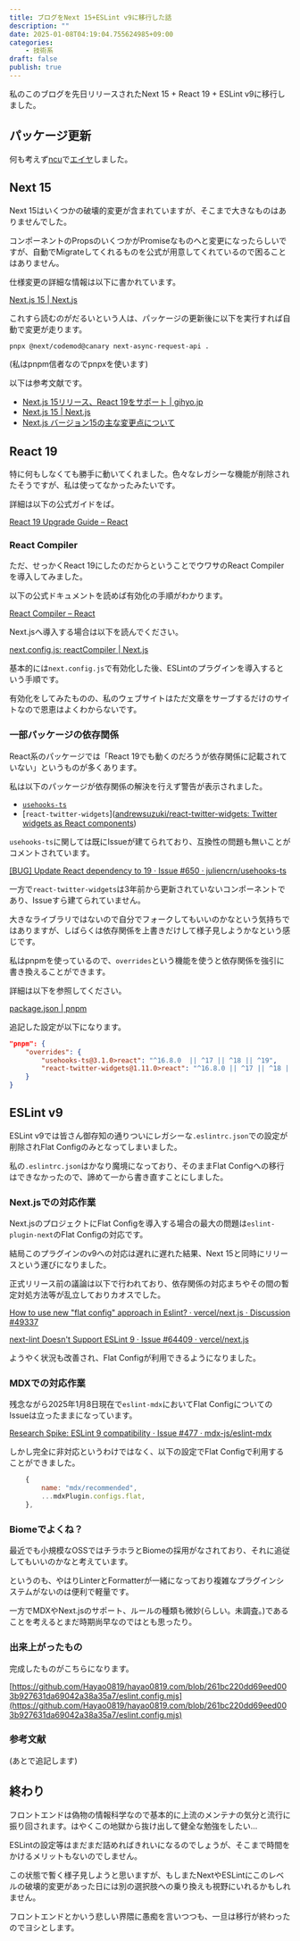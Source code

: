 ```yaml
---
title: ブログをNext 15+ESLint v9に移行した話
description: ""
date: 2025-01-08T04:19:04.755624985+09:00
categories:
    - 技術系
draft: false
publish: true
---
```


私のこのブログを先日リリースされたNext 15 + React 19 + ESLint v9に移行しました。

## パッケージ更新

何も考えず[ncu](https://www.npmjs.com/package/npm-check-updates)で[エイヤ](https://github.com/yamader/minskey/commit/887ff6d2f14df24b14631d67bfecfad8fe94ac6e)しました。

## Next 15

Next 15はいくつかの破壊的変更が含まれていますが、そこまで大きなものはありませんでした。

コンポーネントのPropsのいくつかがPromiseなものへと変更になったらしいですが、自動でMigrateしてくれるものを公式が用意してくれているので困ることはありません。

仕様変更の詳細な情報は以下に書かれています。

[Next\.js 15 \| Next\.js](https://nextjs.org/blog/next-15#async-request-apis-breaking-change)

これすら読むのがだるいという人は、パッケージの更新後に以下を実行すれば自動で変更が走ります。

```sh
pnpx @next/codemod@canary next-async-request-api .
```

(私はpnpm信者なのでpnpxを使います)

以下は参考文献です。

- [Next\.js 15リリース、React 19をサポート \| gihyo\.jp](https://gihyo.jp/article/2024/10/nextjs-15)
- [Next\.js 15 \| Next\.js](https://nextjs.org/blog/next-15)
- [Next\.js バージョン15の主な変更点について](https://www.zenryoku-kun.com/new-post/nextjs15#async)

## React 19

特に何もしなくても勝手に動いてくれました。色々なレガシーな機能が削除されたそうですが、私は使ってなかったみたいです。

詳細は以下の公式ガイドをば。

[React 19 Upgrade Guide – React](https://react.dev/blog/2024/04/25/react-19-upgrade-guide#typescript-changes)

### React Compiler

ただ、せっかくReact 19にしたのだからということでウワサのReact Compilerを導入してみました。

以下の公式ドキュメントを読めば有効化の手順がわかります。

[React Compiler – React](https://ja.react.dev/learn/react-compiler)

Next.jsへ導入する場合は以下を読んでください。

[next\.config\.js: reactCompiler \| Next\.js](https://nextjs.org/docs/app/api-reference/config/next-config-js/reactCompiler)

基本的には`next.config.js`で有効化した後、ESLintのプラグインを導入するという手順です。

有効化をしてみたものの、私のウェブサイトはただ文章をサーブするだけのサイトなので恩恵はよくわからないです。

### 一部パッケージの依存関係

React系のパッケージでは「React 19でも動くのだろうが依存関係に記載されていない」というものが多くあります。

私は以下のパッケージが依存関係の解決を行えず警告が表示されました。

- [`usehooks-ts`](https://github.com/juliencrn/usehooks-ts)
- [`react-twitter-widgets`]([andrewsuzuki/react\-twitter\-widgets: Twitter widgets as React components](https://github.com/andrewsuzuki/react-twitter-widgets))

`usehooks-ts`に関しては既にIssueが建てられており、互換性の問題も無いことがコメントされています。

[\[BUG\] Update React dependency to 19 · Issue \#650 · juliencrn/usehooks\-ts](https://github.com/juliencrn/usehooks-ts/issues/650)

一方で`react-twitter-widgets`は3年前から更新されていないコンポーネントであり、Issueすら建てられていません。

大きなライブラリではないので自分でフォークしてもいいのかなという気持ちではありますが、しばらくは依存関係を上書きだけして様子見しようかなという感じです。

私はpnpmを使っているので、`overrides`という機能を使うと依存関係を強引に書き換えることができます。

詳細は以下を参照してください。

[package\.json \| pnpm](https://pnpm.io/ja/package_json#pnpmoverrides)

追記した設定が以下になります。

```json
"pnpm": {
    "overrides": {
        "usehooks-ts@3.1.0>react": "^16.8.0  || ^17 || ^18 || ^19",
        "react-twitter-widgets@1.11.0>react": "^16.8.0 || ^17 || ^18 || ^19"
    }
}
```

## ESLint v9

ESLint v9では皆さん御存知の通りついにレガシーな`.eslintrc.json`での設定が削除されFlat Configのみとなってしまいました。

私の`.eslintrc.json`はかなり魔境になっており、そのままFlat Configへの移行はできなかったので、諦めて一から書き直すことにしました。

### Next.jsでの対応作業

Next.jsのプロジェクトにFlat Configを導入する場合の最大の問題は`eslint-plugin-next`のFlat Configの対応です。

結局このプラグインのv9への対応は遅れに遅れた結果、Next 15と同時にリリースという運びになりました。

正式リリース前の議論は以下で行われており、依存関係の対応まちやその間の暫定対処方法等が乱立しておりカオスでした。

[How to use new "flat config" approach in Eslint? · vercel/next\.js · Discussion \#49337](https://github.com/vercel/next.js/discussions/49337)

[next\-lint Doesn't Support ESLint 9 · Issue \#64409 · vercel/next\.js](https://github.com/vercel/next.js/issues/64409)

ようやく状況も改善され、Flat Configが利用できるようになりました。

### MDXでの対応作業

残念ながら2025年1月8日現在で`eslint-mdx`においてFlat ConfigについてのIssueは立ったままになっています。

[Research Spike: ESLint 9 compatibility · Issue \#477 · mdx\-js/eslint\-mdx](https://github.com/mdx-js/eslint-mdx/issues/477)

しかし完全に非対応というわけではなく、以下の設定でFlat Configで利用することができました。

```js
    {
        name: "mdx/recommended",
        ...mdxPlugin.configs.flat,
    },
```

### Biomeでよくね？

最近でも小規模なOSSではチラホラとBiomeの採用がなされており、それに追従してもいいのかなと考えています。

というのも、やはりLinterとFormatterが一緒になっており複雑なプラグインシステムがないのは便利で軽量です。

一方でMDXやNext.jsのサポート、ルールの種類も微妙(らしい。未調査。)であることを考えるとまだ時期尚早なのではとも思ったり。

### 出来上がったもの

完成したものがこちらになります。

[https://github.com/Hayao0819/hayao0819.com/blob/261bc220dd69eed003b927631da69042a38a35a7/eslint.config.mjs](https://github.com/Hayao0819/hayao0819.com/blob/261bc220dd69eed003b927631da69042a38a35a7/eslint.config.mjs)

### 参考文献

(あとで追記します)

## 終わり

フロントエンドは偽物の情報科学なので基本的に上流のメンテナの気分と流行に振り回されます。はやくこの地獄から抜け出して健全な勉強をしたい…

ESLintの設定等はまだまだ詰めればきれいになるのでしょうが、そこまで時間をかけるメリットもないのでしません。

この状態で暫く様子見しようと思いますが、もしまたNextやESLintにこのレベルの破壊的変更があった日には別の選択肢への乗り換えも視野にいれるかもしれません。

フロントエンドとかいう悲しい界隈に愚痴を言いつつも、一旦は移行が終わったのでヨシとします。
